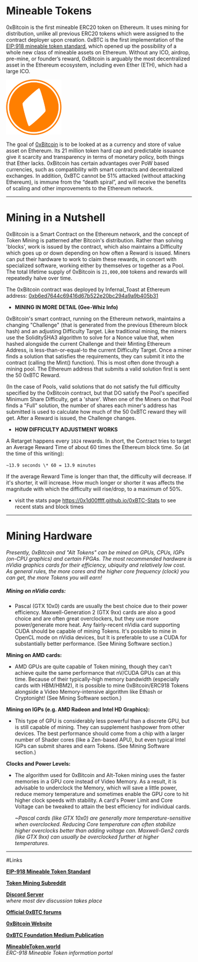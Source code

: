 # Mineable Tokens


0xBitcoin is the first mineable ERC20 token on Ethereum. It uses mining for distribution, unlike all previous ERC20 tokens which were assigned to the contract deployer upon creation. 0xBTC is the first implementation of the [EIP:918 mineable token standard](https://eips.ethereum.org/EIPS/eip-918), which opened up the possibility of a whole new class of mineable assets on Ethereum. Without any ICO, airdrop, pre-mine, or founder’s reward, 0xBitcoin is arguably the most decentralized asset in the Ethereum ecosystem, including even Ether (ETH), which had a large ICO.

<a href="/.gitbook/assets/0xbtc.svg" target="_blank"><img src="/.gitbook/assets/0xbtc.svg" width="150" height="150"></a>

The goal of [0xBitcoin](https://0xbitcoin.org) is to be looked at as a currency and store of value asset on Ethereum. Its 21 million token hard cap and predictable issuance give it scarcity and transparency in terms of monetary policy, both things that Ether lacks. 0xBitcoin has certain advantages over PoW based currencies, such as compatibility with smart contracts and decentralized exchanges. In addition, 0xBTC cannot be 51% attacked (without attacking Ethereum), is immune from the “death spiral”, and will receive the benefits of scaling and other improvements to the Ethereum network.

________________________________________

# Mining in a Nutshell

0xBitcoin is a Smart Contract on the Ethereum network, and the concept of Token Mining is patterned after Bitcoin's distribution. Rather than solving 'blocks', work is issued by the contract, which also maintains a Difficulty which goes up or down depending on how often a Reward is issued. Miners can put their hardware to work to claim these rewards, in concert with specialized software, working either by themselves or together as a Pool. The total lifetime supply of 0xBitcoin is `21,000,000` tokens and rewards will repeatedly halve over time.

The 0xBitcoin contract was deployed by Infernal_Toast at Ethereum address: [0xb6ed7644c69416d67b522e20bc294a9a9b405b31](https://etherscan.io/address/0xb6ed7644c69416d67b522e20bc294a9a9b405b31)

*  **MINING IN MORE DETAIL (Gee-Whiz Info)**

0xBitcoin's smart contract, running on the Ethereum network, maintains a changing "Challenge" (that is generated from the previous Ethereum block hash) and an adjusting Difficulty Target. Like traditional mining, the miners use the SoliditySHA3 algorithm to solve for a Nonce value that, when hashed alongside the current Challenge and their Minting Ethereum Address, is less-than-or-equal-to the current Difficulty Target. Once a miner finds a solution that satisfies the requirements, they can submit it into the contract (calling the Mint() function). This is most often done through a mining pool. The Ethereum address that submits a valid solution first is sent the 50 0xBTC Reward.

(In the case of Pools, valid solutions that do not satisfy the full difficulty specified by the 0xBitcoin contract, but that DO satisfy the Pool's specified Minimum Share Difficulty, get a 'share'. When one of the Miners on that Pool finds a "Full" solution, the number of shares each miner's address has submitted is used to calculate how much of the 50 0xBTC reward they will get. After a Reward is issued, the Challenge changes.

*  **HOW DIFFICULTY ADJUSTMENT WORKS**

A Retarget happens every `1024` rewards. In short, the Contract tries to target an Average Reward Time of about 60 times the Ethereum block time. So (at the time of this writing):

 `~13.9 seconds \* 60 = 13.9 minutes`

If the average Reward Time is longer than that, the difficulty will decrease. If it's shorter, it will increase. How much longer or shorter it was affects the magnitude with which the difficulty will rise/drop, to a maximum of 50%.
* visit the stats page https://0x1d00ffff.github.io/0xBTC-Stats to see recent stats and block times

____________________________

# Mining Hardware

*Presently, 0xBitcoin and "Alt Tokens" can be mined on GPUs, CPUs, IGPs (on-CPU graphics) and certain FPGAs. The most recommended hardware is nVidia graphics cards for their efficiency, ubiquity and relatively low cost. As general rules, the more cores and the higher core frequency (clock) you can get, the more Tokens you will earn!*

##### **Mining on nVidia cards:**
* Pascal (GTX 10x0) cards are usually the best choice due to their power efficiency. Maxwell-Generation 2 (GTX 9xx) cards are also a good choice and are often great overclockers, but they use more power/generate more heat. Any fairly-recent nVidia card supporting CUDA should be capable of mining Tokens. It's possible to mine in OpenCL mode on nVidia devices, but It is preferable to use a CUDA for substantially better performance. (See Mining Software section.)

**Mining on AMD cards:**
* AMD GPUs are quite capable of Token mining, though they can't achieve quite the same performance that nV/CUDA GPUs can at this time. Because of their typically-high memory bandwidth (especially cards with HBM/HBM2), it is possible to mine 0xBitcoin/ERC918 Tokens alongside a Video Memory-intensive algorithm like Ethash or Cryptonight!  (See Mining Software section.)

**Mining on IGPs (e.g. AMD Radeon and Intel HD Graphics):**
* This type of GPU is considerably less powerful than a discrete GPU, but is still capable of mining. They can supplement hashpower from other devices. The best performance should come from a chip with a larger number of Shader cores (like a Zen-based APU), but even typical Intel IGPs can submit shares and earn Tokens. (See Mining Software section.)

**Clocks and Power Levels:**
* The algorithm used for 0xBitcoin and Alt-Token mining uses the faster memories in a GPU core instead of Video Memory. As a result, it is advisable to underclock the Memory, which will save a little power, reduce memory temperature and sometimes enable the GPU core to hit higher clock speeds with stability. A card's Power Limit and Core Voltage can be tweaked to attain the best efficiency for individual cards.

    *~Pascal cards (like GTX 10x0) are generally more temperature-sensitive when overclocked. Reducing Core temperature can often stabilize higher overclocks better than adding voltage can. Maxwell-Gen2 cards (like GTX 9xx) can usually be overclocked further at higher temperatures.*

_________________________________________

#Links


[**EIP-918 Mineable Token Standard**](https://eips.ethereum.org/EIPS/eip-918)

[**Token Mining Subreddit**](https://www.reddit.com/r/tokenmining/)

[**Discord Server**](https://discordapp.com/invite/xAPwaDC)<br>
*where most dev discussion takes place*

[**Official 0xBTC forums**](http://forum.0xbtc.io/c/general-discussion)

[**0xBitcoin Website**](https://www.0xbitcoin.org)

[**0xBTC Foundation Medium Publication**](https://medium.com/@0xBitcoinFoundation)

[**MineableToken.world**](https://mineabletoken.world)<br>
*ERC-918 Mineable Token information portal*
